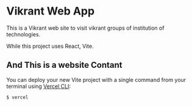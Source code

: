 # Vikrant Web App

This is a Vikrant web site to visit vikrant groups of institution of technologies.

While this project uses React, Vite.

## And This is a website Contant


You can deploy your new Vite project with a single command from your terminal using [Vercel CLI](https://vercel.com/download):

```shell
$ vercel
```
